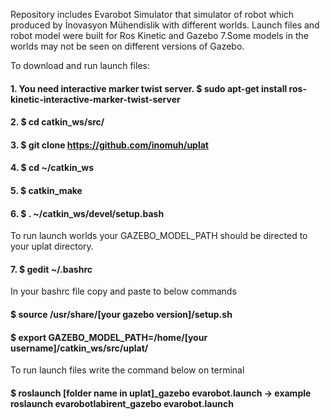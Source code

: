 Repository includes Evarobot Simulator that simulator of robot which produced by İnovasyon Mühendislik with different worlds.
Launch files and robot model were built for Ros Kinetic and Gazebo 7.Some models in the worlds may not be seen on different versions of Gazebo.

To download and run launch files:
#### 1. You need interactive marker twist server. $ sudo apt-get install ros-kinetic-interactive-marker-twist-server 
#### 2. $ cd catkin_ws/src/
#### 3. $ git clone https://github.com/inomuh/uplat
#### 4. $ cd ~/catkin_ws
#### 5. $ catkin_make
#### 6. $ . ~/catkin_ws/devel/setup.bash
To run launch worlds your GAZEBO_MODEL_PATH should be directed to your uplat directory.
#### 7. $ gedit ~/.bashrc
In your bashrc file copy and paste to below commands
#### $ source /usr/share/[your gazebo version]/setup.sh
#### $ export GAZEBO_MODEL_PATH=/home/[your username]/catkin_ws/src/uplat/
To run launch files write the command below on terminal
#### $ roslaunch [folder name in uplat]_gazebo evarobot.launch -> example roslaunch evarobotlabirent_gazebo evarobot.launch
